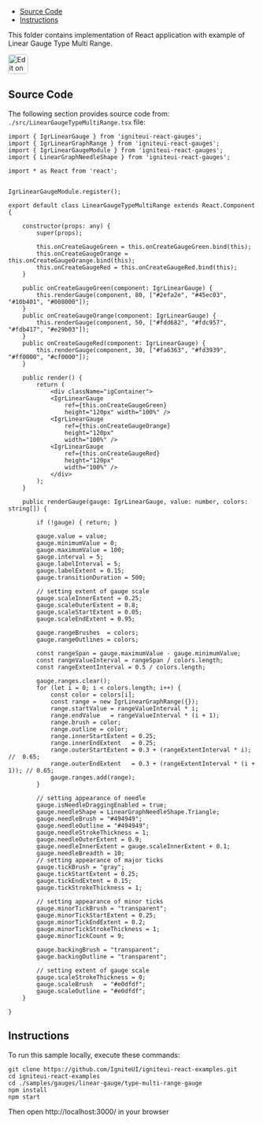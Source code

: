 <!-- NOTE: do not change this file because it will be auto re-generated from template file: -->
<!-- https://github.com/IgniteUI/igniteui-react-examples/tree/master/templates/sample/ReadMe.md -->

<!-- ## Table of Contents -->
<!-- - [Sample Preview](#Sample-Preview) -->
- [Source Code](#Source-Code)
- [Instructions](#Instructions)

This folder contains implementation of React application with example of Linear Gauge Type Multi Range.
<!-- in the Linear Gauge component -->
<!-- [Linear Gauge](https://infragistics.com/Reactsite/components/linear-gauge.html) -->

<html lang="en" xmlns="http://www.w3.org/1999/xhtml">
    <body>
        <a target="_blank" href="https://codesandbox.io/s/github/IgniteUI/igniteui-react-examples/tree/master/samples/gauges/linear-gauge/type-multi-range-gauge?fontsize=14&hidenavigation=1&theme=dark&view=preview&file=/src/LinearGaugeTypeMultiRange.tsx" rel="noopener noreferrer">
            <img height="40px" style="border-radius: 0.25rem" alt="Edit on CodeSandbox" src="https://static.infragistics.com/xplatform/images/sandbox/code.png"/>
        </a>
        <!-- <a target="_blank"
href="https://codesandbox.io/s/github/IgniteUI/igniteui-react-examples/tree/master/samples/maps/geo-map/binding-csv-points?fontsize=14&hidenavigation=1&theme=dark&view=preview">
            <img alt="Edit Sample" src="https://codesandbox.io/static/img/play-codesandbox.svg"/>
        </a> -->
        <!-- <a target="_blank" style="margin-left: 0.5rem"
href="https://codesandbox.io/embed/github/IgniteUI/igniteui-react-examples/tree/master/samples/gauges/linear-gauge/type-multi-range-gauge?fontsize=14&hidenavigation=1&theme=dark&view=preview&file=/src/LinearGaugeTypeMultiRange.tsx">
            <img height="40px" style="border-radius: 5px" alt="View on CodeSandbox" src="https://static.infragistics.com/xplatform/images/sandbox/view.png"/>
        </a> -->
        <!-- <a target="_blank"
href="https://codesandbox.io/embed/github/IgniteUI/igniteui-react-examples/tree/master/samples/maps/geo-map/binding-csv-points?fontsize=14&hidenavigation=1&theme=dark&view=preview">
            <img alt="View on CodeSandbox" src="https://static.infragistics.com/xplatform/images/sandbox/view.png"/>
        </a>
https://codesandbox.io/embed/react-treemap-overview-rtb45
https://codesandbox.io/static/img/play-codesandbox.svg
https://codesandbox.io/embed/react-treemap-overview-rtb45?view=browser -->
    </body>
</html>

<!-- ## Sample Preview -->

<!-- <iframe
  src="https://codesandbox.io/embed/github/IgniteUI/igniteui-react-examples/tree/master/samples/gauges/linear-gauge/type-multi-range-gauge?fontsize=14&hidenavigation=1&theme=dark&view=preview&file=/src/LinearGaugeTypeMultiRange.tsx"
  style="width:100%; height:400px; border:0; border-radius: 4px; overflow:hidden;"
  allow="accelerometer; ambient-light-sensor; camera; encrypted-media; geolocation; gyroscope; hid; microphone; midi; payment; usb; vr"
  sandbox="allow-forms allow-modals allow-popups allow-presentation allow-same-origin allow-scripts"
></iframe> -->

## Source Code

The following section provides source code from:
`./src/LinearGaugeTypeMultiRange.tsx` file:

```tsx
import { IgrLinearGauge } from 'igniteui-react-gauges';
import { IgrLinearGraphRange } from 'igniteui-react-gauges';
import { IgrLinearGaugeModule } from 'igniteui-react-gauges';
import { LinearGraphNeedleShape } from 'igniteui-react-gauges';

import * as React from 'react';


IgrLinearGaugeModule.register();

export default class LinearGaugeTypeMultiRange extends React.Component {

    constructor(props: any) {
        super(props);

        this.onCreateGaugeGreen = this.onCreateGaugeGreen.bind(this);
        this.onCreateGaugeOrange = this.onCreateGaugeOrange.bind(this);
        this.onCreateGaugeRed = this.onCreateGaugeRed.bind(this);
    }

    public onCreateGaugeGreen(component: IgrLinearGauge) {
        this.renderGauge(component, 80, ["#2efa2e", "#45ec03", "#10b401", "#008000"]);
    }
    public onCreateGaugeOrange(component: IgrLinearGauge) {
        this.renderGauge(component, 50, ["#fdd682", "#fdc957", "#fdb417", "#e29b03"]);
    }
    public onCreateGaugeRed(component: IgrLinearGauge) {
        this.renderGauge(component, 30, ["#fa6363", "#fd3939", "#ff0000", "#cf0000"]);
    }

    public render() {
        return (
            <div className="igContainer">
            <IgrLinearGauge
                ref={this.onCreateGaugeGreen}
                height="120px" width="100%" />
            <IgrLinearGauge
                ref={this.onCreateGaugeOrange}
                height="120px"
                width="100%" />
            <IgrLinearGauge
                ref={this.onCreateGaugeRed}
                height="120px"
                width="100%" />
            </div>
        );
    }

    public renderGauge(gauge: IgrLinearGauge, value: number, colors: string[]) {

        if (!gauge) { return; }

        gauge.value = value;
        gauge.minimumValue = 0;
        gauge.maximumValue = 100;
        gauge.interval = 5;
        gauge.labelInterval = 5;
        gauge.labelExtent = 0.15;
        gauge.transitionDuration = 500;

        // setting extent of gauge scale
        gauge.scaleInnerExtent = 0.25;
        gauge.scaleOuterExtent = 0.8;
        gauge.scaleStartExtent = 0.05;
        gauge.scaleEndExtent = 0.95;

        gauge.rangeBrushes  = colors;
        gauge.rangeOutlines = colors;

        const rangeSpan = gauge.maximumValue - gauge.minimumValue;
        const rangeValueInterval = rangeSpan / colors.length;
        const rangeExtentInterval = 0.5 / colors.length;

        gauge.ranges.clear();
        for (let i = 0; i < colors.length; i++) {
            const color = colors[i];
            const range = new IgrLinearGraphRange({});
            range.startValue = rangeValueInterval * i;
            range.endValue   = rangeValueInterval * (i + 1);
            range.brush = color;
            range.outline = color;
            range.innerStartExtent = 0.25;
            range.innerEndExtent   = 0.25;
            range.outerStartExtent = 0.3 + (rangeExtentInterval * i); //  0.65;
            range.outerEndExtent   = 0.3 + (rangeExtentInterval * (i + 1)); // 0.65;
            gauge.ranges.add(range);
        }

        // setting appearance of needle
        gauge.isNeedleDraggingEnabled = true;
        gauge.needleShape = LinearGraphNeedleShape.Triangle;
        gauge.needleBrush = "#494949";
        gauge.needleOutline = "#494949";
        gauge.needleStrokeThickness = 1;
        gauge.needleOuterExtent = 0.9;
        gauge.needleInnerExtent = gauge.scaleInnerExtent + 0.1;
        gauge.needleBreadth = 10;
        // setting appearance of major ticks
        gauge.tickBrush = "gray";
        gauge.tickStartExtent = 0.25;
        gauge.tickEndExtent = 0.15;
        gauge.tickStrokeThickness = 1;

        // setting appearance of minor ticks
        gauge.minorTickBrush = "transparent";
        gauge.minorTickStartExtent = 0.25;
        gauge.minorTickEndExtent = 0.2;
        gauge.minorTickStrokeThickness = 1;
        gauge.minorTickCount = 9;

        gauge.backingBrush = "transparent";
        gauge.backingOutline = "transparent";

        // setting extent of gauge scale
        gauge.scaleStrokeThickness = 0;
        gauge.scaleBrush   = "#e0dfdf";
        gauge.scaleOutline = "#e0dfdf";
    }

}
```

## Instructions
To run this sample locally, execute these commands:

```
git clone https://github.com/IgniteUI/igniteui-react-examples.git
cd igniteui-react-examples
cd ./samples/gauges/linear-gauge/type-multi-range-gauge
npm install
npm start

```

Then open http://localhost:3000/ in your browser

